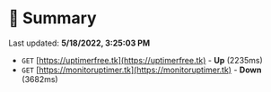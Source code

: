 # 📖 Summary
Last updated: **5/18/2022, 3:25:03 PM**

- `GET` [https://uptimerfree.tk](https://uptimerfree.tk) - **Up** (2235ms)
- `GET` [https://monitoruptimer.tk](https://monitoruptimer.tk) - **Down** (3682ms)
